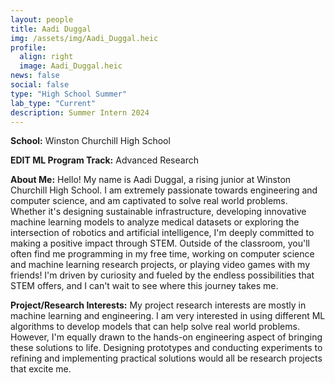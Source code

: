 ```yaml
---
layout: people
title: Aadi Duggal
img: /assets/img/Aadi_Duggal.heic
profile:
  align: right
  image: Aadi_Duggal.heic
news: false
social: false
type: "High School Summer"
lab_type: "Current"
description: Summer Intern 2024
---
```


**School:** Winston Churchill High School

**EDIT ML Program Track:**
Advanced Research

**About Me:**
Hello! My name is Aadi Duggal, a rising junior at Winston Churchill High School. I am extremely passionate towards engineering and computer science, and am captivated to solve real world problems. Whether it's designing sustainable infrastructure, developing innovative machine learning models to analyze medical datasets or exploring the intersection of robotics and artificial intelligence, I'm deeply committed to making a positive impact through STEM. Outside of the classroom, you'll often find me programming in my free time, working on computer science and machine learning research projects, or playing video games with my friends! I'm driven by curiosity and fueled by the endless possibilities that STEM offers, and I can't wait to see where this journey takes me. 

**Project/Research Interests:**
My project research interests are mostly in machine learning and engineering. I am very interested in using different ML algorithms to develop models that can help solve real world problems. However, I'm equally drawn to the hands-on engineering aspect of bringing these solutions to life. Designing prototypes and conducting experiments to refining and implementing practical solutions would all be research projects that excite me. 
    
